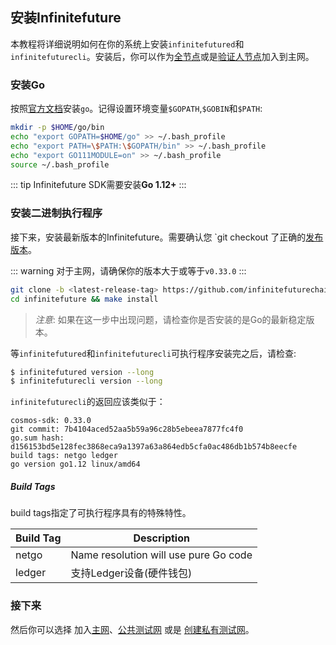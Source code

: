## 安装Infinitefuture

本教程将详细说明如何在你的系统上安装`infinitefutured`和`infinitefuturecli`。安装后，你可以作为[全节点](join-mainnet.md)或是[验证人节点](validators/validator-setup.md)加入到主网。

### 安装Go

按照[官方文档](https://golang.org/doc/install)安装`go`。记得设置环境变量`$GOPATH`,`$GOBIN`和`$PATH`:

```bash
mkdir -p $HOME/go/bin
echo "export GOPATH=$HOME/go" >> ~/.bash_profile
echo "export PATH=\$PATH:\$GOPATH/bin" >> ~/.bash_profile
echo "export GO111MODULE=on" >> ~/.bash_profile
source ~/.bash_profile
```

::: tip
Infinitefuture SDK需要安装**Go 1.12+**
:::

### 安装二进制执行程序

接下来，安装最新版本的Infinitefuture。需要确认您 `git checkout 了正确的[发布版本](https://github.com/cosmos/cosmos-sdk/releases)。

::: warning
对于主网，请确保你的版本大于或等于`v0.33.0`
:::

```bash
git clone -b <latest-release-tag> https://github.com/infinitefuturechain/infinitefuture
cd infinitefuture && make install
```

> *注意*: 如果在这一步中出现问题，请检查你是否安装的是Go的最新稳定版本。

等`infinitefutured`和`infinitefuturecli`可执行程序安装完之后，请检查:

```bash
$ infinitefutured version --long
$ infinitefuturecli version --long
```

`infinitefuturecli`的返回应该类似于：

```
cosmos-sdk: 0.33.0
git commit: 7b4104aced52aa5b59a96c28b5ebeea7877fc4f0
go.sum hash: d156153bd5e128fec3868eca9a1397a63a864edb5cfa0ac486db1b574b8eecfe
build tags: netgo ledger
go version go1.12 linux/amd64
```

##### Build Tags

build tags指定了可执行程序具有的特殊特性。

| Build Tag | Description                                     |
| --------- | ----------------------------------------------- |
| netgo     | Name resolution will use pure Go code           |
| ledger    | 支持Ledger设备(硬件钱包) |

### 接下来
然后你可以选择 加入[主网](join-mainnet.md)、[公共测试网](join-testnet.md) 或是 [创建私有测试网](deploy-testnet.md)。
